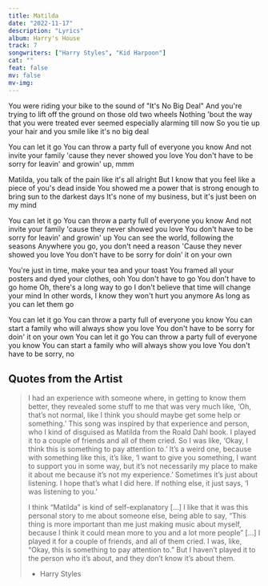 ```yaml
---
title: Matilda
date: "2022-11-17"
description: "Lyrics"
album: Harry's House
track: 7
songwriters: ["Harry Styles", "Kid Harpoon"]
cat: ""
feat: false
mv: false
mv-img:
---
```


<p className="verse-one">
You were riding your bike to the sound of "It's No Big Deal"
And you're trying to lift off the ground on those old two wheels
Nothing 'bout the way that you were treated ever seemed especially alarming till now
So you tie up your hair and you smile like it's no big deal
</p>
<p className="chorus">
You can let it go
You can throw a party full of everyone you know
And not invite your family 'cause they never showed you love
You don't have to be sorry for leavin' and growin' up, mmm
</p>
<p className="verse-two">
Matilda, you talk of the pain like it's all alright
But I know that you feel like a piece of you's dead insidе
You showed me a power that is strong еnough to bring sun to the darkest days
It's none of my business, but it's just been on my mind
</p>
<p className="chorus">
You can let it go
You can throw a party full of everyone you know
And not invite your family 'cause they never showed you love
You don't have to be sorry for leavin' and growin' up
You can see the world, following the seasons
Anywhere you go, you don't need a reason
'Cause they never showed you love
You don't have to be sorry for doin' it on your own
</p>
<p className="bridge">
You're just in time, make your tea and your toast
You framed all your posters and dyed your clothes, ooh
You don't have to go
You don't have to go home
Oh, there's a long way to go
I don't believe that time will change your mind
In other words, I know they won't hurt you anymore
As long as you can let them go
</p>
<p className="chorus">
You can let it go
You can throw a party full of everyone you know
You can start a family who will always show you love
You don't have to be sorry for doin' it on your own
You can let it go
You can throw a party full of everyone you know
You can start a family who will always show you love
You don't have to be sorry, no
</p>

## Quotes from the Artist

<blockquote cite="https://music.apple.com/us/album/harrys-house/1615584999">
I had an experience with someone where, in getting to know them better, they revealed some stuff to me that was very much like, ‘Oh, that’s not normal, like I think you should maybe get some help or something.’ This song was inspired by that experience and person, who I kind of disguised as Matilda from the Roald Dahl book. I played it to a couple of friends and all of them cried. So I was like, ‘Okay, I think this is something to pay attention to.’ It’s a weird one, because with something like this, it’s like, ‘I want to give you something, I want to support you in some way, but it’s not necessarily my place to make it about me because it’s not my experience.’ Sometimes it’s just about listening. I hope that’s what I did here. If nothing else, it just says, ‘I was listening to you.’

I think “Matilda” is kind of self-explanatory […] I like that it was this personal story to me about someone else, being able to say, “This thing is more important than me just making music about myself, because I think it could mean more to you and a lot more people” […] I played it for a couple of friends, and all of them cried. I was, like, “Okay, this is something to pay attention to.” But I haven’t played it to the person who it’s about, and they don’t know it’s about them.

- Harry Styles
</blockquote>
